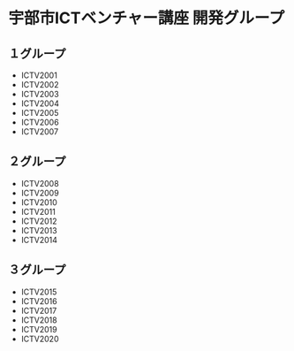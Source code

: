 # 宇部市ICTベンチャー講座 開発グループ
## １グループ
- ICTV2001
- ICTV2002
- ICTV2003
- ICTV2004
- ICTV2005
- ICTV2006
- ICTV2007
## ２グループ
- ICTV2008
- ICTV2009
- ICTV2010
- ICTV2011
- ICTV2012
- ICTV2013
- ICTV2014
## ３グループ
- ICTV2015
- ICTV2016
- ICTV2017
- ICTV2018
- ICTV2019
- ICTV2020
